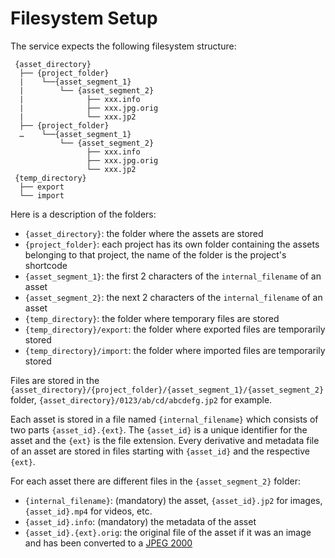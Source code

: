 
# Filesystem Setup

The service expects the following filesystem structure:

```ascii 
 {asset_directory} 
  ├── {project_folder} 
  |    └──{asset_segment_1}
  |        └── {asset_segment_2}
  |              ├── xxx.info
  |              ├── xxx.jpg.orig
  |              └── xxx.jp2
  ├── {project_folder} 
  …    └──{asset_segment_1}
           └── {asset_segment_2}
                 ├── xxx.info
                 ├── xxx.jpg.orig
                 └── xxx.jp2               
 {temp_directory}
  ├── export
  └── import
```

Here is a description of the folders:

* `{asset_directory}`: the folder where the assets are stored
* `{project_folder}`: each project has its own folder containing the assets belonging to that project, the name of the
  folder
  is the project's shortcode
* `{asset_segment_1}`: the first 2 characters of the `internal_filename` of an asset
* `{asset_segment_2}`: the next 2 characters of the `internal_filename` of an asset
* `{temp_directory}`: the folder where temporary files are stored
* `{temp_directory}/export`: the folder where exported files are temporarily stored
* `{temp_directory}/import`: the folder where imported files are temporarily stored

Files are stored in the `{asset_directory}/{project_folder}/{asset_segment_1}/{asset_segment_2}` folder,
`{asset_directory}/0123/ab/cd/abcdefg.jp2` for example.

Each asset is stored in a file named `{internal_filename}` which consists of two parts `{asset_id}.{ext}`.
The `{asset_id}` is a unique identifier for the asset and the `{ext}` is the file extension.
Every derivative and metadata file of an asset are stored in files starting with `{asset_id}` and the respective `{ext}`.

For each asset there are different files in the `{asset_segment_2}` folder:

* `{internal_filename}`: (mandatory) the asset, `{asset_id}.jp2` for images, `{asset_id}.mp4` for videos, etc.
* `{asset_id}.info`: (mandatory) the metadata of the asset
* `{asset_id}.{ext}.orig`: the original file of the asset if it was an image and has been converted to a
  [JPEG 2000](https://jpeg.org/jpeg2000/)
